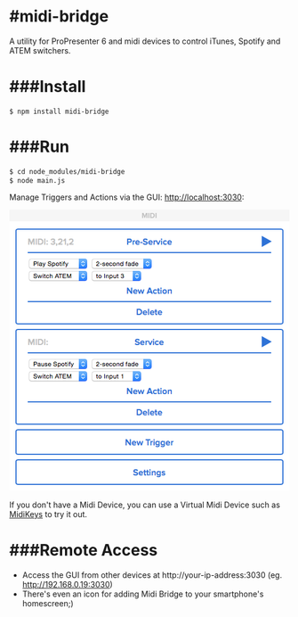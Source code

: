 #midi-bridge
====

A utility for ProPresenter 6 and midi devices to control iTunes, Spotify and ATEM switchers.

###Install
====

	$ npm install midi-bridge

###Run
====
	$ cd node_modules/midi-bridge
	$ node main.js

Manage Triggers and Actions via the GUI: [http://localhost:3030](http://localhost:3030):

![image](screenshot.png)


If you don't have a Midi Device, you can use a Virtual Midi Device such as [MidiKeys](http://www.manyetas.com/creed/midikeys.html) to try it out.

###Remote Access
====
* Access the GUI from other devices at http://your-ip-address:3030 (eg. http://192.168.0.19:3030)
* There's even an icon for adding Midi Bridge to your smartphone's homescreen;)